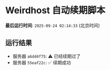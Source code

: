 # Weirdhost 自动续期脚本

**最后运行时间**: `2025-09-24 02:14:33` (北京时间)

## 运行结果

- 服务器 `a6dd4f75`: ⚠️ 已经续期过了
- 服务器 `55eaf22c`: ✅ 续期成功
